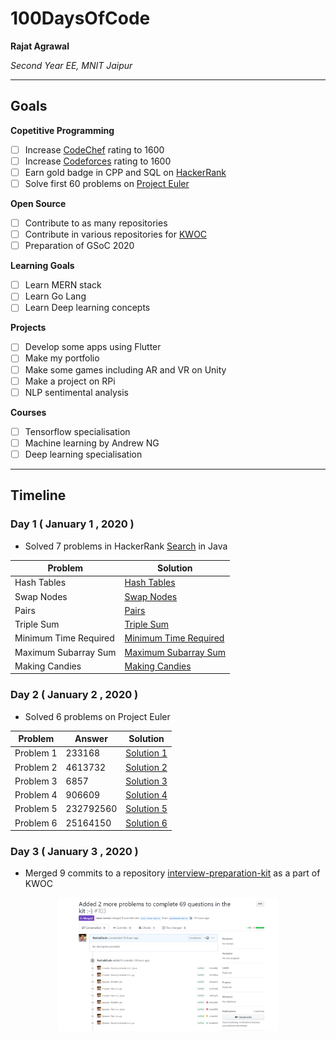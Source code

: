 # 100DaysOfCode

**Rajat Agrawal**

*Second Year EE, MNIT Jaipur*

---

## Goals

**Copetitive Programming**
- [ ] Increase [CodeChef](https://www.codechef.com/users/rashakdude) rating to 1600
- [ ] Increase [Codeforces](https://codeforces.com/profile/RajatAgrawal) rating to 1600
- [ ] Earn gold badge in CPP and SQL on [HackerRank](https://www.hackerrank.com/Rashak_Dude?hr_r=1)
- [ ] Solve first 60 problems on [Project Euler](https://projecteuler.net/archives)

**Open Source**
- [ ] Contribute to as many repositories
- [ ] Contribute in various repositories for [KWOC](https://kwoc.kossiitkgp.org/profile/rashakdude)
- [ ] Preparation of GSoC 2020

**Learning Goals**
- [ ] Learn MERN stack
- [ ] Learn Go Lang
- [ ] Learn Deep learning concepts

**Projects**
- [ ] Develop some apps using Flutter
- [ ] Make my portfolio
- [ ] Make some games including AR and VR on Unity
- [ ] Make a project on RPi
- [ ] NLP sentimental analysis

**Courses**
- [ ] Tensorflow specialisation
- [ ] Machine learning by Andrew NG
- [ ] Deep learning specialisation

---

## Timeline

### Day 1 ( January 1 , 2020 )

- Solved 7 problems in HackerRank [Search](https://www.hackerrank.com/interview/interview-preparation-kit/search/challenges) in Java

|Problem|Solution|
|-------|--------|
|Hash Tables|[Hash Tables](/RashakDude/HackerRank/HashTables.java)|
|Swap Nodes|[Swap Nodes](/RashakDude/HackerRank/SwapNodes.java)|
|Pairs|[Pairs](/RashakDude/HackerRank/Pairs.java)|
|Triple Sum|[Triple Sum](/RashakDude/HackerRank/TripleSum.java)|
|Minimum Time Required|[Minimum Time Required](/RashakDude/HackerRank/MinTimeRequired.java)|
|Maximum Subarray Sum|[Maximum Subarray Sum](/RashakDude/HackerRank/MaxSubarraySum.java)|
|Making Candies|[Making Candies](/RashakDude/HackerRank/MakingCandies.java)|

### Day 2 ( January 2 , 2020 )

- Solved 6 problems on Project Euler

|Problem|Answer|Solution|
|-------|------|--------|
|Problem 1|233168|[Solution 1](/RashakDude/Project%20Euler/problem1.py)|
|Problem 2|4613732|[Solution 2](/RashakDude/Project%20Euler/problem2.py)|
|Problem 3|6857|[Solution 3](/RashakDude/Project%20Euler/problem3.py)|
|Problem 4|906609|[Solution 4](/RashakDude/Project%20Euler/problem4.py)|
|Problem 5|232792560|[Solution 5](/RashakDude/Project%20Euler/problem5.py)|
|Problem 6|25164150|[Solution 6](/RashakDude/Project%20Euler/problem6.py)|

### Day 3 ( January 3 , 2020 )

- Merged 9 commits to a repository [interview-preparation-kit](https://github.com/maze-runnar/interview-preparation-kit) as a part of KWOC
<center>
<img src = "/RashakDude/Screenshots/day3.png" width = "70%">
</center>

